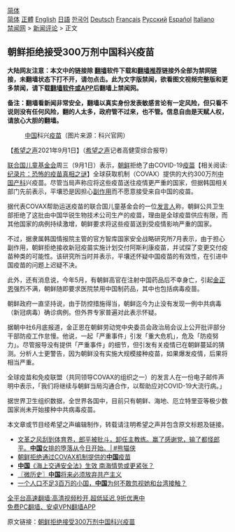  <!-- 面包屑导航 --> <div class="breadcrumb"><!-- GTranslate: https://gtranslate.io/ -->  <div class="switcher notranslate">  <div class="selected">  <a href="#" onclick="return false;"> 简体</a>  </div>  <div class="option">  <a href="https://www.bannedbook.org" onclick="doGTranslate('zh-CN|zh-CN');jQuery('div.switcher div.selected a').html(jQuery(this).html());return false;" title="简体中文" class="nturl selected"> 简体</a>  <a href="https://www.bannedbook.org/zh-tw/" onclick="doGTranslate('zh-CN|zh-TW');jQuery('div.switcher div.selected a').html(jQuery(this).html());return false;" title="繁體中文" class="nturl"> 正體</a>  <a href="https://www.bannedbook.org/en/" onclick="doGTranslate('zh-CN|en');jQuery('div.switcher div.selected a').html(jQuery(this).html());return false;" title="English" class="nturl"> English</a>  <a href="https://www.bannedbook.org/ja/" onclick="doGTranslate('zh-CN|ja');jQuery('div.switcher div.selected a').html(jQuery(this).html());return false;" title="日本語" class="nturl"> 日語</a>  <a href="https://www.bannedbook.org/ko/" onclick="doGTranslate('zh-CN|ko');jQuery('div.switcher div.selected a').html(jQuery(this).html());return false;" title="한국어" class="nturl"> 한국어</a>  <a href="https://www.bannedbook.org/de/" onclick="doGTranslate('zh-CN|de');jQuery('div.switcher div.selected a').html(jQuery(this).html());return false;" title="Deutsch" class="nturl"> Deutsch</a>  <a href="https://www.bannedbook.org/fr/" onclick="doGTranslate('zh-CN|fr');jQuery('div.switcher div.selected a').html(jQuery(this).html());return false;" title="Français" class="nturl"> Français</a>  <a href="https://www.bannedbook.org/ru/" onclick="doGTranslate('zh-CN|ru');jQuery('div.switcher div.selected a').html(jQuery(this).html());return false;" title="Русский" class="nturl"> Русский</a>  <a href="https://www.bannedbook.org/es/" onclick="doGTranslate('zh-CN|es');jQuery('div.switcher div.selected a').html(jQuery(this).html());return false;" title="Español" class="nturl"> Español</a>  <a href="https://www.bannedbook.org/it/" onclick="doGTranslate('zh-CN|it');jQuery('div.switcher div.selected a').html(jQuery(this).html());return false;" title="Italiano" class="nturl"> Italiano</a>  </div>  </div>      <div class='breadcrumb-sub'><!-- Breadcrumb NavXT 6.3.0 --> <a href="https://www.bannedbook.org/" class="home">禁闻网</a> &gt; <a href="https://www.bannedbook.org/bnews/comments/" class="category">新闻评论</a> &gt; 正文</div></div><h2>朝鲜拒绝接受300万剂中国科兴疫苗</h2> <p class="notice"><b>大陆网友注意：本文中的链接除 <a href="https://github.com/bannedbook/fanqiang" >翻墙</a>软件下载和<a href="https://github.com/killgcd/justmysocks/blob/master/README.md">翻墙推荐</a>链接外全部为禁网链接，未翻墙状态下打不开，请勿点击。此为文字版禁闻，欲看图文视频完整版和更多禁闻，请下载<a href="https://github.com/bannedbook/fanqiang">翻墙软件或APP</a>后翻墙上禁闻网。</p><p>备注：翻墙看新闻非常安全，翻墙以真实身份发表敏感言论有一定风险，但只看不说则没有任何风险，翻的人太多，政府管不过来，也不管。信息自由是天赋人权，请放心大胆的翻墙。</b></p>  <div class="entry"> <figure> <p><figcaption><a href="https://www.bannedbook.org/bnews/tag/%E4%B8%AD%E5%9B%BD/" class="st_tag internal_tag" rel="tag" title="标签 中国 下的日志">中国</a>科兴<a href="https://www.bannedbook.org/bnews/tag/%e7%96%ab%e8%8b%97/" class="st_tag internal_tag" rel="tag" title="标签 疫苗 下的日志">疫苗</a>（图片来源：科兴官网）</figcaption></figure> <p>【<span class='wp_keywordlink_affiliate'><a href="https://www.soundofhope.org" title="希望之声" target="_blank">希望之声</a></span>2021年9月1日】（<a href="https://www.bannedbook.org/bnews/tag/%e5%b8%8c%e6%9c%9b%e4%b9%8b%e5%a3%b0/" class="st_tag internal_tag" rel="tag" title="标签 希望之声 下的日志">希望之声</a>记者高健雯综合报导）</p> <p><a href="https://www.bannedbook.org/bnews/tag/%e8%81%94%e5%90%88%e5%9b%bd%e5%84%bf%e7%ab%a5%e5%9f%ba%e9%87%91%e4%bc%9a/" class="st_tag internal_tag" rel="tag" title="标签 联合国儿童基金会 下的日志">联合国儿童基金会</a>周三（9月1日）表示，<a href="https://www.bannedbook.org/bnews/tag/%e6%9c%9d%e9%b2%9c/" class="st_tag internal_tag" rel="tag" title="标签 朝鲜 下的日志">朝鲜</a>拒绝了由COVID-19<span class='wp_keywordlink'><a href="https://www.bannedbook.org/bnews/tculture/20160630/551027.html" title="疫苗" target="_blank">疫苗</a></span>【相关阅读:<a href='https://www.bannedbook.org/bnews/topimagenews/20180408/925060.html' target='_blank'>纪录片：恐怖的疫苗真相之谜</a>】全球获取机制（COVAX）提供的大约300万剂<span class='wp_keywordlink_affiliate'><a href="https://www.bannedbook.org/" title="中国" target="_blank">中国</a></span><a href="https://www.bannedbook.org/bnews/tag/%e4%ba%a7%e7%a7%91/" class="st_tag internal_tag" rel="tag" title="标签 产科 下的日志">产科</a>兴疫苗。尽管当局声称应将这些疫苗送往疫情更严重的国家，但据韩国相关部门先前表示，平壤恐是因担心<a href="https://www.bannedbook.org/bnews/tag/%E5%89%AF%E4%BD%9C%E7%94%A8/" class="st_tag internal_tag" rel="tag" title="标签 副作用 下的日志">副作用</a>而不愿意接受来自中国的疫苗。</p> <p>据代表COVAX帮助运送疫苗的联合国儿童基金会的一位<a href="https://www.bannedbook.org/bnews/tag/%E5%8F%91%E8%A8%80%E4%BA%BA/" class="st_tag internal_tag" rel="tag" title="标签 发言人 下的日志">发言人</a>称，朝鲜公共卫生部拒绝了这批由中国华锐生物技术公司生产的疫苗，理由是全球疫苗供应有限，而其他国家的病例持续激增，朝鲜要求将这些疫苗送到受疫情影响严重的国家。</p>  <p>不过，据隶属韩国情报院主管的官方智库国家安全战略研究所7月表示，由于担心副作用，朝鲜拒绝接收新冠疫苗实施计划交付阿斯利康疫苗，并试探了变更交付疫苗种类的可能性。该研究所当时并表示，平壤还怀疑中国疫苗的有效性，在引进中国疫苗的问题上迟疑不决。</p> <p>此外，还有消息说，今年5月，有朝鲜高官在注射中国药品后不幸身亡，引起<a href="https://www.bannedbook.org/bnews/tag/%e9%87%91%e6%ad%a3%e6%81%a9/" class="st_tag internal_tag" rel="tag" title="标签 金正恩 下的日志">金正恩</a>强烈不满，朝鲜随即要求医院禁用中国制药品，其中也包括病毒疫苗。</p> <p>朝鲜政府一直坚持说，由于防控措施得当，朝鲜迄今为止没有发现一例中共病毒（新冠病毒）确诊病例。但外界专家普遍对此表示怀疑。</p>  <p>据朝中社6月底报道，金正恩在朝鲜劳动党中央委员会政治局会议上公开批评部分干部防疫工作怠慢。他说，一起「严重事件」引发「重大危机」，危及「防疫努力」。尽管报导没有提供「严重事件」的细节，但引发有关疫情已在朝鲜蔓延的猜测。分析人士更警告，因为朝鲜没有实施大规模接种疫苗，如果爆发疫情，后果将相当严重。</p> <p>全球疫苗和免疫联盟（共同领导COVAX的组织之一）的发言人在一份电子邮件声明中表示，「我们将继续与朝鲜当局沟通合作，以帮助应对COVID-19大流行病。」</p> <p>据世界卫生组织数据，全世界各国中，目前只有朝鲜、海地、厄立特里亚等极少数国家尚未开始接种中共病毒疫苗。</p>  <p>本文章或节目经希望之声编辑制作，转载请注明希望之声并包含原文标题及链接。 </p> <ul class='op-related-articles' title='相关阅读'> <li><a href='https://www.bannedbook.org/bnews/comments/20210902/1617567.html' target='_blank'>文革之风刮到体育界，郎平被批斗，卸任主教练。赢了感谢党，输了都怪郎平。<b>中国</b>女排的堕落从今日开始。│#熊猫侠</a></li> <li><a href='https://www.bannedbook.org/bnews/baitai/20210902/1617561.html' target='_blank'>朝鲜拒绝通过COVAX机制提供的<b>中国</b>疫苗</a></li> <li><a href='https://www.bannedbook.org/bnews/baitai/20210902/1617551.html' target='_blank'><b>中国</b>《海上交通安全法》生效 南海情势或更紧张？</a></li> <li><a href='https://www.bannedbook.org/bnews/bblog/20210902/1617549.html' target='_blank'>〖微历史〗<b>中国</b>将来必须放弃共产主义</a></li> <li><a href='https://www.bannedbook.org/bnews/headline/20210902/1617547.html' target='_blank'>一个人口不足3百万的小国，<b>中国</b>为何不敢忽视她和台湾接触？</a></li> </ul> <p class="texttj"> <a href="https://github.com/bannedbook/fanqiang/wiki/V2ray%E6%9C%BA%E5%9C%BA" target="_blank">全平台高速翻墙:高清视频秒开,超低延迟,9折优惠中</a><br/> <a href="https://github.com/bannedbook/fanqiang/wiki/%E7%A6%81%E9%97%BB%E7%BD%91%E5%AE%89%E5%8D%93%E7%BF%BB%E5%A2%99%E6%96%B0%E9%97%BBAPP" target="_blank">免费PC翻墙、安卓VPN翻墙APP</a></p><p>原文链接：<a class="src_link"  href="https://www.soundofhope.org/post/540956" target="_blank">朝鲜拒绝接受300万剂中国科兴疫苗</a></p> <a name='sharetosocial'></a>  <div style="margin-bottom:5px;padding-bottom:5px;clear:both"> <div id="archive-pix-1" class="banner-ads"> <!-- AuctionX Display platform tag START --> <div id="26318x728x90x621x_ADSLOT2" clicktrack="%%CLICK_URL_ESC%%"></div> <!-- AuctionX Display platform tag END --> </div> <div id="archive-pix-2" class="banner-ads"> <!-- AuctionX Display platform tag START --> <div id="26315x300x250x621x_ADSLOT2" clicktrack="%%CLICK_URL_ESC%%"></div> <!-- AuctionX Display platform tag END --> </div> </div>  <div id="archive-pix-1" class="banner-ads"> <!-- AuctionX Display platform tag START --> <div id="26318x728x90x621x_ADSLOT3" clicktrack="%%CLICK_URL_ESC%%"></div> <!-- AuctionX Display platform tag END --> </div> </div><!--END ENTRY--> 